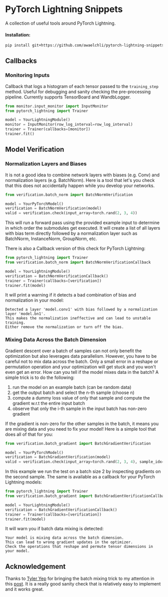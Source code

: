 
# PyTorch Lightning Snippets
A collection of useful tools around PyTorch Lightning.

#### Installation:
```bash
pip install git+https://github.com/awaelchli/pytorch-lightning-snippets
```


## Callbacks

### Monitoring Inputs

Callback that logs a histogram of each tensor passed to the `training_step` method. Useful for debugging and sanity checking the pre-processing pipeline.
Currently supports TensorBoard and WandbLogger.

```python 
from monitor.input_monitor import InputMonitor
from pytorch_lightning import Trainer

model = YourLightningModule()
monitor = InputMonitor(row_log_interval=row_log_interval)
trainer = Trainer(callbacks=[monitor])
trainer.fit()
```

## Model Verification

### Normalization Layers and Biases

It is not a good idea to combine network layers with biases (e.g. Conv) and normalization layers (e.g. BatchNorm). 
Here is a tool that let's you check that this does not accidentally happen while you develop your networks.

```python 
from verification.batch_norm import BatchNormVerification

model = YourPyTorchModel()
verification = BatchNormVerification(model)
valid = verification.check(input_array=torch.rand(2, 3, 4))
```

This will run a forward pass using the provided example input to determine in which order the submodules get executed. 
It will create a list of all layers with bias term directly followed by a normalization layer such as BatchNorm, InstanceNorm, GroupNorm, etc.

There is also a Callback version of this check for PyTorch Lightning:

```python 
from pytorch_lightning import Trainer
from verification.batch_norm import BatchNormVerificationCallback

model = YourLightningModule()
verification = BatchNormVerificationCallback()
trainer = Trainer(callbacks=[verification])
trainer.fit(model)
```

It will print a warning if it detects a bad combination of bias and normalization in your model:

```
Detected a layer 'model.conv1' with bias followed by a normalization layer 'model.bn1'.
This makes the normalization ineffective and can lead to unstable training.
Either remove the normalization or turn off the bias.
```

### Mixing Data Across the Batch Dimension

Gradient descent over a batch of samples can not only benefit the optimization but also leverages data parallelism.
However, you have to be careful not to mix data across the batch. 
Only a small error in a reshape or permutation operation and your optimization will get stuck and you won't even get an error. 
How can you tell if the model mixes data in the batch? 
A simple trick is to do the following: 
1. run the model on an example batch (can be random data)
2. get the output batch and select the n-th sample (choose n)
3. compute a dummy loss value of only that sample and compute the gradient w.r.t the entire input batch
4. observe that only the i-th sample in the input batch has non-zero gradient

If the gradient is non-zero for the other samples in the batch, it means you are mixing data and you need to fix your model!
Here is a simple tool that does all of that for you:

```python 
from verification.batch_gradient import BatchGradientVerification

model = YourPyTorchModel()
verification = BatchGradientVerification(model)
valid = verification.check(input_array=torch.rand(2, 3, 4), sample_idx=1)
```

In this example we run the test on a batch size 2 by inspecting gradients on the second sample. 
The same is available as a callback for your PyTorch Lightning models:

```python 
from pytorch_lightning import Trainer
from verification.batch_gradient import BatchGradientVerificationCallback

model = YourLightningModule()
verification = BatchGradientVerificationCallback()
trainer = Trainer(callbacks=[verification])
trainer.fit(model)
```

It will warn you if batch data mixing is detected:

```
Your model is mixing data across the batch dimension.
This can lead to wrong gradient updates in the optimizer.
Check the operations that reshape and permute tensor dimensions in your model.
```

## Acknowledgement

Thanks to [Tyler Yep](https://github.com/TylerYep) for bringing the batch mixing trick to my attention in this [post](https://github.com/PyTorchLightning/pytorch-lightning/issues/1237).
It is a really good sanity check that is relatively easy to implement and it works great. 
